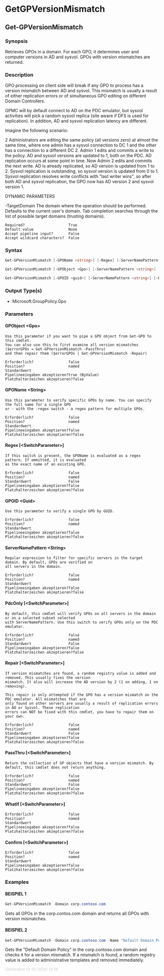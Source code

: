 ﻿# GetGPVersionMismatch

<a name="Get-GPVersionMismatch"></a>
## Get-GPVersionMismatch
### Synopsis
Retrieves GPOs in a domain. For each GPO, it determines user and computer versions in AD and sysvol.
GPOs with version mismatches are returned.
### Description
GPO processing on client side will break if any GPO to process has a version mismatch between AD and sysvol.
This mismatch is usually a result of either replication errors or of simultaneous GPO editing on different
Domain Controllers.

GPMC will by default connect to AD on the PDC emulator, but sysvol activities will pick a random sysvol replica
(site aware if DFS is used for replication). In addition, AD and sysvol replication latency are different.

Imagine the following scenario:

2 Administrators are editing the same policy (all versions zero) at almost the same time, where one admin has a
sysvol connection to DC 1 and the other has a connection to a different DC 2. Admin 1 edits and commits a write
to the policy. AD and sysvol versions are updated to 1, both on the PDC. AD replication occurs at some point in
time. Now Admin 2 edits and commits the next write. AD is already replicated, so AD version is updated from 1 to 2.
Sysvol replication is outstanding, so sysvol version is updated from 0 to 1. Sysvol replication resolves write
conflicts with "last writer wins", so after both AD and sysvol replication, the GPO now has AD version 2 and
sysvol version 1.

DYNAMIC PARAMETERS

-TargetDomain <String>
    The domain where the operation should be performed. Defaults to the current user's domain.
    Tab completion searches through the list of possible target domains (trusting domains).

    Required?                    True
    Default value                None
    Accept pipeline input?       False
    Accept wildcard characters?  False

### Syntax
```powershell
Get-GPVersionMismatch [-GPOName <string>] [-Regex] [-ServerNamePattern <string>] [-PdcOnly] [-Repair] [-PassThru] [-WhatIf] [-Confirm] [-TargetDomain <string>] [<CommonParameters>]

Get-GPVersionMismatch [-GPObject <Gpo>] [-ServerNamePattern <string>] [-PdcOnly] [-Repair] [-PassThru] [-WhatIf] [-Confirm] [-TargetDomain <string>] [<CommonParameters>]

Get-GPVersionMismatch [-GPOID <guid>] [-ServerNamePattern <string>] [-PdcOnly] [-Repair] [-PassThru] [-WhatIf] [-Confirm] [-TargetDomain <string>] [<CommonParameters>]
```
### Output Type(s)

- Microsoft.GroupPolicy.Gpo

### Parameters
#### GPObject &lt;Gpo&gt;
    Use this parameter if you want to pipe a GPO object from Get-GPO to this cmdlet.
    You can also use this to first examine all version mismatches ($errorGPOs = Get-GPVersionMismatch -PassThru)
    and then repair them ($errorGPOs | Get-GPVersionMismatch -Repair)
    
    Erforderlich?                false
    Position?                    named
    Standardwert                 
    Pipelineeingaben akzeptieren?true (ByValue)
    Platzhalterzeichen akzeptieren?false
#### GPOName &lt;String&gt;
    Use this parameter to verify specific GPOs by name. You can specify the full name for a single GPO
    or - with the -regex switch - a regex pattern for multiple GPOs.
    
    Erforderlich?                false
    Position?                    named
    Standardwert                 
    Pipelineeingaben akzeptieren?false
    Platzhalterzeichen akzeptieren?false
#### Regex [&lt;SwitchParameter&gt;]
    If this switch is present, the GPOName is evaluated as a regex pattern. If ommitted, it is evaluated
    as the exact name of an existing GPO.
    
    Erforderlich?                false
    Position?                    named
    Standardwert                 False
    Pipelineeingaben akzeptieren?false
    Platzhalterzeichen akzeptieren?false
#### GPOID &lt;Guid&gt;
    Use this parameter to verify a single GPO by GUID.
    
    Erforderlich?                false
    Position?                    named
    Standardwert                 
    Pipelineeingaben akzeptieren?false
    Platzhalterzeichen akzeptieren?false
#### ServerNamePattern &lt;String&gt;
    Regular expression to filter for specific servers in the target domain. By default, GPOs are verified on
    all servers in the domain.
    
    Erforderlich?                false
    Position?                    named
    Standardwert                 
    Pipelineeingaben akzeptieren?false
    Platzhalterzeichen akzeptieren?false
#### PdcOnly [&lt;SwitchParameter&gt;]
    By default, this cmdlet will verify GPOs on all servers in the domain or on a selected subset selected
    with ServerNamePattern. Use this switch to verify GPOs only on the PDC emulator.
    
    Erforderlich?                false
    Position?                    named
    Standardwert                 False
    Pipelineeingaben akzeptieren?false
    Platzhalterzeichen akzeptieren?false
#### Repair [&lt;SwitchParameter&gt;]
    If version mismatches are found, a random registry value is added and removed. This usually fixes the version
    mismatch. It also will increase the AD version by 2 (1 on adding, 1 on removing).
    
    This repair is only attempted if the GPO has a version mismatch on the PDC emulator. All mismatches that are
    only found on other servers are usually a result of replication errors in AD or Sysvol. These replication
    errors can NOT be fixed with this cmdlet, you have to repair them on your own.
    
    Erforderlich?                false
    Position?                    named
    Standardwert                 False
    Pipelineeingaben akzeptieren?false
    Platzhalterzeichen akzeptieren?false
#### PassThru [&lt;SwitchParameter&gt;]
    Return the collection of GP objects that have a version mismatch. By default, this cmdlet does not return anything.
    
    Erforderlich?                false
    Position?                    named
    Standardwert                 False
    Pipelineeingaben akzeptieren?false
    Platzhalterzeichen akzeptieren?false
#### WhatIf [&lt;SwitchParameter&gt;]
    
    Erforderlich?                false
    Position?                    named
    Standardwert                 
    Pipelineeingaben akzeptieren?false
    Platzhalterzeichen akzeptieren?false
#### Confirm [&lt;SwitchParameter&gt;]
    
    Erforderlich?                false
    Position?                    named
    Standardwert                 
    Pipelineeingaben akzeptieren?false
    Platzhalterzeichen akzeptieren?false
### Examples
#### BEISPIEL 1 
```powershell
Get-GPVersionMismatch -Domain corp.contoso.com

```
Gets all GPOs in the corp.contos.com domain and returns all GPOs with version mismatches.
#### BEISPIEL 2 
```powershell
Get-GPVersionMismatch -Domain corp.contoso.com -Name "Default Domain Policy" -Repair

```
Gets the "Default Domain Policy" in the corp.contoso.com domain and checks it for a version mismatch. If a mismatch is found, a random registry value is added to administrative templates and removed immediately.
<div style='font-size:small; color: #ccc'>Generated 13-10-2020 13:18</div>
